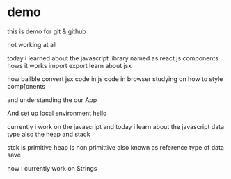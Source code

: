 # demo
this is demo for git &amp; github



not working at all



today i learned about the javascript library named as react js 
components hows it works 
import 
export 
learn about jsx 

how ballble convert jsx code in js code in browser 
studying on how to style comp[onents 

and understanding the our App 

And set up local environment 
hello


currently i work on the javascript and today i learn about the javascript data type also the heap and stack 

stck is primitive 
heap is non primittive also known as reference type of data save 

now i currently work on Strings 

